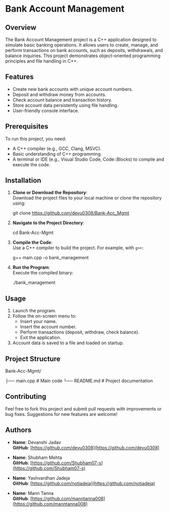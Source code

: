 # Bank Account Management

## Overview
The Bank Account Management project is a C++ application designed to simulate basic banking operations. It allows users to create, manage, and perform transactions on bank accounts, such as deposits, withdrawals, and balance inquiries. This project demonstrates object-oriented programming principles and file handling in C++.

## Features
- Create new bank accounts with unique account numbers.
- Deposit and withdraw money from accounts.
- Check account balance and transaction history.
- Store account data persistently using file handling.
- User-friendly console interface.

## Prerequisites
To run this project, you need:
- A C++ compiler (e.g., GCC, Clang, MSVC).
- Basic understanding of C++ programming.
- A terminal or IDE (e.g., Visual Studio Code, Code::Blocks) to compile and execute the code.

## Installation
1. **Clone or Download the Repository**:  
   Download the project files to your local machine or clone the repository using:

   git clone https://github.com/devu0308/Bank-Acc_Mgmt


2. **Navigate to the Project Directory**:  

   cd Bank-Acc-Mgmt


3. **Compile the Code**:  
   Use a C++ compiler to build the project. For example, with `g++`:

   g++ main.cpp -o bank_management


4. **Run the Program**:  
   Execute the compiled binary:

   ./bank_management

## Usage
1. Launch the program.
2. Follow the on-screen menu to:
   - Insert your name.
   - Insert the account number.
   - Perform transactions (deposit, withdraw, check balance).
   - Exit the application.
3. Account data is saved to a file and loaded on startup.

## Project Structure

Bank-Acc-Mgmt/

├── main.cpp          # Main code
└── README.md         # Project documentation

## Contributing
Feel free to fork this project and submit pull requests with improvements or bug fixes. Suggestions for new features are welcome!

## Authors

- **Name**: Devanshi Jadav  
  **GitHub**: [https://github.com/devu0308](https://github.com/devu0308)  

- **Name**: Shubham Mehta  
  **GitHub**: [https://github.com/Shubham07-s](https://github.com/Shubham07-s)  

- **Name**: Yashvardhan Jadeja  
  **GitHub**: [https://github.com/notjadeja](https://github.com/notjadeja)  

- **Name**: Mann Tanna  
  **GitHub**: [https://github.com/manntanna008](https://github.com/manntanna008)  